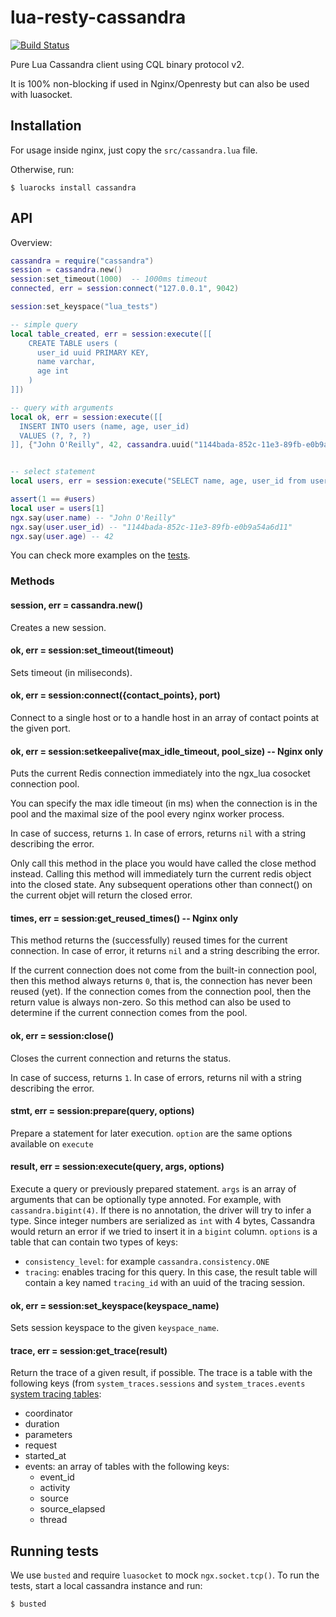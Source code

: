 lua-resty-cassandra
===================

[![Build Status](https://travis-ci.org/jbochi/lua-resty-cassandra.svg?branch=master)](https://travis-ci.org/jbochi/lua-resty-cassandra)

Pure Lua Cassandra client using CQL binary protocol v2.

It is 100% non-blocking if used in Nginx/Openresty but can also be used with luasocket.


Installation
------------

For usage inside nginx, just copy the `src/cassandra.lua` file.

Otherwise, run:

    $ luarocks install cassandra


API
---

Overview:
```lua
cassandra = require("cassandra")
session = cassandra.new()
session:set_timeout(1000)  -- 1000ms timeout
connected, err = session:connect("127.0.0.1", 9042)

session:set_keyspace("lua_tests")

-- simple query
local table_created, err = session:execute([[
    CREATE TABLE users (
      user_id uuid PRIMARY KEY,
      name varchar,
      age int
    )
]])

-- query with arguments
local ok, err = session:execute([[
  INSERT INTO users (name, age, user_id)
  VALUES (?, ?, ?)
]], {"John O'Reilly", 42, cassandra.uuid("1144bada-852c-11e3-89fb-e0b9a54a6d11")})


-- select statement
local users, err = session:execute("SELECT name, age, user_id from users")

assert(1 == #users)
local user = users[1]
ngx.say(user.name) -- "John O'Reilly"
ngx.say(user.user_id) -- "1144bada-852c-11e3-89fb-e0b9a54a6d11"
ngx.say(user.age) -- 42
```

You can check more examples on the [tests](https://github.com/jbochi/lua-resty-cassandra/blob/master/spec/functional_spec.lua).


### Methods

#### session, err = cassandra.new()

Creates a new session.

#### ok, err = session:set_timeout(timeout)

Sets timeout (in miliseconds).

#### ok, err = session:connect({contact_points}, port)

Connect to a single host or to a handle host in an array of contact points at the given port.

#### ok, err = session:setkeepalive(max_idle_timeout, pool_size)  -- Nginx only

Puts the current Redis connection immediately into the ngx_lua cosocket connection pool.

You can specify the max idle timeout (in ms) when the connection is in the pool and the maximal size of the pool every nginx worker process.

In case of success, returns `1`. In case of errors, returns `nil` with a string describing the error.

Only call this method in the place you would have called the close method instead. Calling this method will immediately turn the current redis object into the closed state. Any subsequent operations other than connect() on the current objet will return the closed error.

#### times, err = session:get_reused_times() -- Nginx only

This method returns the (successfully) reused times for the current connection. In case of error, it returns `nil` and a string describing the error.

If the current connection does not come from the built-in connection pool, then this method always returns `0`, that is, the connection has never been reused (yet). If the connection comes from the connection pool, then the return value is always non-zero. So this method can also be used to determine if the current connection comes from the pool.

#### ok, err = session:close()

Closes the current connection and returns the status.

In case of success, returns `1`. In case of errors, returns nil with a string describing the error.

#### stmt, err = session:prepare(query, options)

Prepare a statement for later execution. `option` are the same options available on `execute`

#### result, err = session:execute(query, args, options)

Execute a query or previously prepared statement. `args` is an array of arguments that can be optionally
type annoted. For example, with `cassandra.bigint(4)`. If there is no annotation, the driver will try to
infer a type. Since integer numbers are serialized as `int` with 4 bytes, Cassandra would return an error 
if we tried to insert it in a `bigint` column. `options` is a table that can contain two types of keys:

* `consistency_level`: for example `cassandra.consistency.ONE`
* `tracing`: enables tracing for this query. In this case, the result table will contain a key named `tracing_id` with an uuid of the tracing session.


#### ok, err = session:set_keyspace(keyspace_name)

Sets session keyspace to the given `keyspace_name`.


#### trace, err = session:get_trace(result)

Return the trace of a given result, if possible. The trace is a table with the following keys (from `system_traces.sessions` and `system_traces.events` [system tracing tables](http://www.datastax.com/dev/blog/advanced-request-tracing-in-cassandra-1-2):

* coordinator
* duration
* parameters
* request
* started_at
* events: an array of tables with the following keys:
    * event_id
    * activity
    * source
    * source_elapsed
    * thread


Running tests
-------------

We use `busted` and require `luasocket` to mock `ngx.socket.tcp()`. To run the tests, start a local cassandra instance and run:

    $ busted

